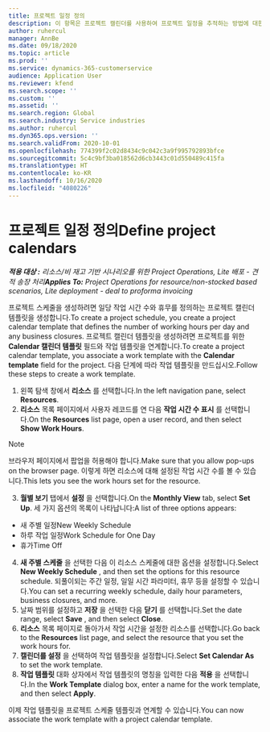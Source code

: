 ```yaml
---
title: 프로젝트 일정 정의
description: 이 항목은 프로젝트 캘린더를 사용하여 프로젝트 일정을 추적하는 방법에 대한 정보를 제공합니다.
author: ruhercul
manager: AnnBe
ms.date: 09/18/2020
ms.topic: article
ms.prod: ''
ms.service: dynamics-365-customerservice
audience: Application User
ms.reviewer: kfend
ms.search.scope: ''
ms.custom: ''
ms.assetid: ''
ms.search.region: Global
ms.search.industry: Service industries
ms.author: ruhercul
ms.dyn365.ops.version: ''
ms.search.validFrom: 2020-10-01
ms.openlocfilehash: 774399f2c02d8434c9c042c3a9f995792893bfce
ms.sourcegitcommit: 5c4c9bf3ba018562d6cb3443c01d550489c415fa
ms.translationtype: HT
ms.contentlocale: ko-KR
ms.lasthandoff: 10/16/2020
ms.locfileid: "4080226"
---
```

# <a name="define-project-calendars"></a><span data-ttu-id="ceef8-103">프로젝트 일정 정의</span><span class="sxs-lookup"><span data-stu-id="ceef8-103">Define project calendars</span></span>

<span data-ttu-id="ceef8-104">_**적용 대상 :** 리소스/비 재고 기반 시나리오를 위한 Project Operations, Lite 배포 - 견적 송장 처리_</span><span class="sxs-lookup"><span data-stu-id="ceef8-104">_**Applies To:** Project Operations for resource/non-stocked based scenarios, Lite deployment - deal to proforma invoicing_</span></span>

<span data-ttu-id="ceef8-105">프로젝트 스케줄을 생성하려면 일당 작업 시간 수와 휴무를 정의하는 프로젝트 캘린더 템플릿을 생성합니다.</span><span class="sxs-lookup"><span data-stu-id="ceef8-105">To create a project schedule, you create a project calendar template that defines the number of working hours per day and any business closures.</span></span> <span data-ttu-id="ceef8-106">프로젝트 캘린더 템플릿을 생성하려면 프로젝트를 위한 **Calendar 캘린더 템플릿** 필드와 작업 템플릿을 연계합니다.</span><span class="sxs-lookup"><span data-stu-id="ceef8-106">To create a project calendar template, you associate a work template with the **Calendar template** field for the project.</span></span> <span data-ttu-id="ceef8-107">다음 단계에 따라 작업 템플릿을 만드십시오.</span><span class="sxs-lookup"><span data-stu-id="ceef8-107">Follow these steps to create a work template.</span></span>

1. <span data-ttu-id="ceef8-108">왼쪽 탐색 창에서 **리소스** 를 선택합니다.</span><span class="sxs-lookup"><span data-stu-id="ceef8-108">In the left navigation pane, select **Resources**.</span></span> 
2. <span data-ttu-id="ceef8-109">**리소스** 목록 페이지에서 사용자 레코드를 연 다음 **작업 시간 수 표시** 를 선택합니다.</span><span class="sxs-lookup"><span data-stu-id="ceef8-109">On the **Resources** list page, open a user record, and then select **Show Work Hours**.</span></span>

  > [!NOTE]
  > <span data-ttu-id="ceef8-110">브라우저 페이지에서 팝업을 허용해야 합니다.</span><span class="sxs-lookup"><span data-stu-id="ceef8-110">Make sure that you allow pop-ups on the browser page.</span></span> <span data-ttu-id="ceef8-111">이렇게 하면 리소스에 대해 설정된 작업 시간 수를 볼 수 있습니다.</span><span class="sxs-lookup"><span data-stu-id="ceef8-111">This lets you see the work hours set for the resource.</span></span>
  
3. <span data-ttu-id="ceef8-112">**월별 보기** 탭에서 **설정** 을 선택합니다.</span><span class="sxs-lookup"><span data-stu-id="ceef8-112">On the **Monthly View** tab, select **Set Up**.</span></span> <span data-ttu-id="ceef8-113">세 가지 옵션의 목록이 나타납니다:</span><span class="sxs-lookup"><span data-stu-id="ceef8-113">A list of three options appears:</span></span> 

  - <span data-ttu-id="ceef8-114">새 주별 일정</span><span class="sxs-lookup"><span data-stu-id="ceef8-114">New Weekly Schedule</span></span>
  - <span data-ttu-id="ceef8-115">하루 작업 일정</span><span class="sxs-lookup"><span data-stu-id="ceef8-115">Work Schedule for One Day</span></span>
  - <span data-ttu-id="ceef8-116">휴가</span><span class="sxs-lookup"><span data-stu-id="ceef8-116">Time Off</span></span>

4. <span data-ttu-id="ceef8-117">**새 주별 스케줄** 을 선택한 다음 이 리소스 스케줄에 대한 옵션을 설정합니다.</span><span class="sxs-lookup"><span data-stu-id="ceef8-117">Select **New Weekly Schedule** , and then set the options for this resource schedule.</span></span> <span data-ttu-id="ceef8-118">되풀이되는 주간 일정, 일일 시간 파라미터, 휴무 등을 설정할 수 있습니다.</span><span class="sxs-lookup"><span data-stu-id="ceef8-118">You can set a recurring weekly schedule, daily hour parameters, business closures, and more.</span></span>
5. <span data-ttu-id="ceef8-119">날짜 범위를 설정하고 **저장** 을 선택한 다음 **닫기** 를 선택합니다.</span><span class="sxs-lookup"><span data-stu-id="ceef8-119">Set the date range, select **Save** , and then select **Close**.</span></span> 
6. <span data-ttu-id="ceef8-120">**리소스** 목록 페이지로 돌아가서 작업 시간을 설정한 리소스를 선택합니다.</span><span class="sxs-lookup"><span data-stu-id="ceef8-120">Go back to the **Resources** list page, and select the resource that you set the work hours for.</span></span> 
7. <span data-ttu-id="ceef8-121">**캘린더를 설정** 을 선택하여 작업 템플릿을 설정합니다.</span><span class="sxs-lookup"><span data-stu-id="ceef8-121">Select **Set Calendar As** to set the work template.</span></span> 
8. <span data-ttu-id="ceef8-122">**작업 템플릿** 대화 상자에서 작업 템플릿의 명칭을 입력한 다음 **적용** 을 선택합니다.</span><span class="sxs-lookup"><span data-stu-id="ceef8-122">In the **Work Template** dialog box, enter a name for the work template, and then select **Apply**.</span></span> 

<span data-ttu-id="ceef8-123">이제 작업 템플릿을 프로젝트 스케줄 템플릿과 연계할 수 있습니다.</span><span class="sxs-lookup"><span data-stu-id="ceef8-123">You can now associate the work template with a project calendar template.</span></span>
